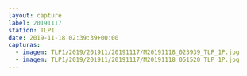 ```yaml
---
layout: capture
label: 20191117
station: TLP1
date: 2019-11-18 02:39:39+00:00
capturas:
  - imagem: TLP1/2019/201911/20191117/M20191118_023939_TLP_1P.jpg
  - imagem: TLP1/2019/201911/20191117/M20191118_051520_TLP_1P.jpg
---
```


